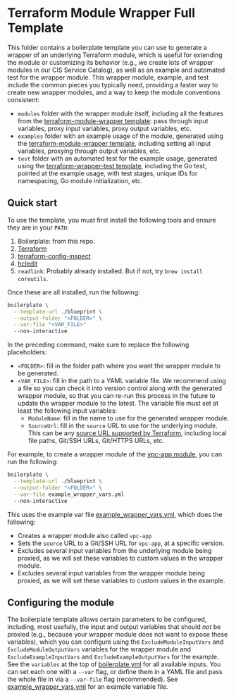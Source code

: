 # Terraform Module Wrapper Full Template

This folder contains a boilerplate template you can use to generate a wrapper of an underlying Terraform module, which 
is useful for extending the module or customizing its behavior (e.g., we create lots of wrapper modules in our CIS 
Service Catalog), as well as an example and automated test for the wrapper module. This wrapper module, example, and 
test include the common pieces you typically need, providing a faster way to create new wrapper modules, and a way to 
keep the module conventions consistent:

- `modules` folder with the wrapper module itself, including all the features from the [terraform-module-wrapper 
  template](../terraform-module-wrapper): pass through input variables, proxy input variables, proxy output variables, 
  etc.
- `examples` folder with an example usage of the module, generated using the [terraform-module-wrapper 
  template](../terraform-module-wrapper), including setting all input variables, proxying through output variables, etc. 
- `test` folder with an automated test for the example usage, generated using the [terraform-wrapper-test 
  template](../terraform-module-test), including the Go test, pointed at the example usage, with test stages, unique IDs
  for namespacing, Go module initialization, etc.

## Quick start

To use the template, you must first install the following tools and ensure they are in your `PATH`: 

1. Boilerplate: from this repo.
2. [Terraform](https://terraform.io/)
3. [terraform-config-inspect](https://github.com/hashicorp/terraform-config-inspect)
4. [hcledit](https://github.com/minamijoyo/hcledit)
5. `readlink`: Probably already installed. But if not, try `brew install coreutils`.

Once these are all installed, run the following:

```bash
boilerplate \
  --template-url ./blueprint \
  --output-folder "<FOLDER>" \
  --var-file "<VAR_FILE>"
  --non-interactive
```

In the preceding command, make sure to replace the following placeholders:

- `<FOLDER>`: fill in the folder path where you want the wrapper module to be generated.
- `<VAR_FILE>`: fill in the path to a YAML variable file. We recommend using a file so you can check it into version 
  control along with the generated wrapper module, so that you can re-run this process in the future to update the 
  wrapper module to the latest. The variable file must set at least the following input variables:
    - `ModuleName`: fill in the name to use for the generated wrapper module.
    - `SourceUrl`: fill in the `source` URL to use for the underlying module. This can be any [source URL
      supported by Terraform](https://developer.hashicorp.com/terraform/language/modules/sources), including local file 
      paths, Git/SSH URLs, Git/HTTPS URLs, etc.

For example, to create a wrapper module of the [vpc-app 
module](https://github.com/gruntwork-io/terraform-aws-vpc/tree/main/modules/vpc-app), you can run the following:

```bash
boilerplate \
  --template-url ./blueprint \
  --output-folder "<FOLDER>" \
  --var-file example_wrapper_vars.yml
  --non-interactive
```

This uses the example var file [example_wrapper_vars.yml](./example_wrapper_vars.yml), which does the following:

- Creates a wrapper module also called `vpc-app`
- Sets the `source` URL to a Git/SSH URL for `vpc-app`, at a specific version.
- Excludes several input variables from the underlying module being proxied, as we will set these variables to custom 
  values in the wrapper module.
- Excludes several input variables from the wrapper module being proxied, as we will set these variables to custom 
  values in the example.

## Configuring the module

The boilerplate template allows certain parameters to be configured, including, most usefully, the input and output 
variables that should _not_ be proxied (e.g., because your wrapper module does not want to expose these variables), 
which you can configure using the `ExcludeModuleInputVars` and `ExcludeModuleOutputVars` variables for the wrapper
module and `ExcludeExampleInputVars` and `ExcludeExampleOutputVars` for the example. See the `variables` at the top 
of [boilerplate.yml](./blueprint/boilerplate.yml) for all available inputs. You can set each one with a `--var` flag, 
or define them in a YAML file and pass the whole file in via a `--var-file` flag (recommended). See
[example_wrapper_vars.yml](./example_wrapper_vars.yml) for an example variable file.